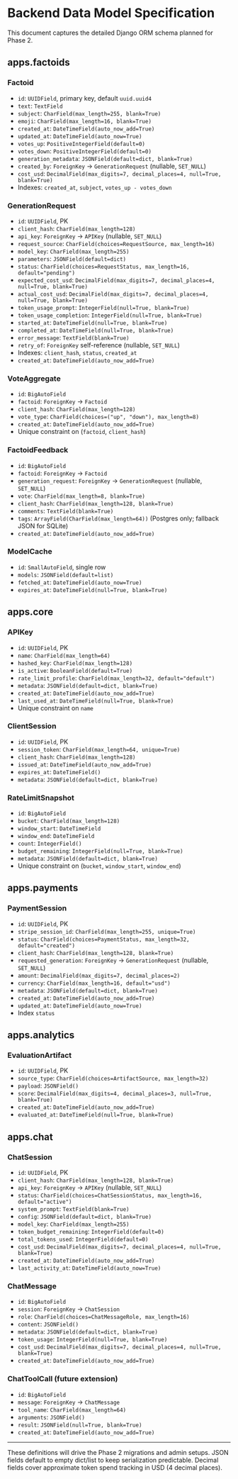 # Backend Data Model Specification

This document captures the detailed Django ORM schema planned for Phase 2.

## apps.factoids

### Factoid
- `id`: `UUIDField`, primary key, default `uuid.uuid4`
- `text`: `TextField`
- `subject`: `CharField(max_length=255, blank=True)`
- `emoji`: `CharField(max_length=16, blank=True)`
- `created_at`: `DateTimeField(auto_now_add=True)`
- `updated_at`: `DateTimeField(auto_now=True)`
- `votes_up`: `PositiveIntegerField(default=0)`
- `votes_down`: `PositiveIntegerField(default=0)`
- `generation_metadata`: `JSONField(default=dict, blank=True)`
- `created_by`: `ForeignKey` → `GenerationRequest` (nullable, `SET_NULL`)
- `cost_usd`: `DecimalField(max_digits=7, decimal_places=4, null=True, blank=True)`
- Indexes: `created_at`, `subject`, `votes_up - votes_down`

### GenerationRequest
- `id`: `UUIDField`, PK
- `client_hash`: `CharField(max_length=128)`
- `api_key`: `ForeignKey` → `APIKey` (nullable, `SET_NULL`)
- `request_source`: `CharField(choices=RequestSource, max_length=16)`
- `model_key`: `CharField(max_length=255)`
- `parameters`: `JSONField(default=dict)`
- `status`: `CharField(choices=RequestStatus, max_length=16, default="pending")`
- `expected_cost_usd`: `DecimalField(max_digits=7, decimal_places=4, null=True, blank=True)`
- `actual_cost_usd`: `DecimalField(max_digits=7, decimal_places=4, null=True, blank=True)`
- `token_usage_prompt`: `IntegerField(null=True, blank=True)`
- `token_usage_completion`: `IntegerField(null=True, blank=True)`
- `started_at`: `DateTimeField(null=True, blank=True)`
- `completed_at`: `DateTimeField(null=True, blank=True)`
- `error_message`: `TextField(blank=True)`
- `retry_of`: `ForeignKey` self-reference (nullable, `SET_NULL`)
- Indexes: `client_hash`, `status`, `created_at`
- `created_at`: `DateTimeField(auto_now_add=True)`

### VoteAggregate
- `id`: `BigAutoField`
- `factoid`: `ForeignKey` → `Factoid`
- `client_hash`: `CharField(max_length=128)`
- `vote_type`: `CharField(choices=("up", "down"), max_length=8)`
- `created_at`: `DateTimeField(auto_now_add=True)`
- Unique constraint on (`factoid`, `client_hash`)

### FactoidFeedback
- `id`: `BigAutoField`
- `factoid`: `ForeignKey` → `Factoid`
- `generation_request`: `ForeignKey` → `GenerationRequest` (nullable, `SET_NULL`)
- `vote`: `CharField(max_length=8, blank=True)`
- `client_hash`: `CharField(max_length=128, blank=True)`
- `comments`: `TextField(blank=True)`
- `tags`: `ArrayField(CharField(max_length=64))` (Postgres only; fallback JSON for SQLite)
- `created_at`: `DateTimeField(auto_now_add=True)`

### ModelCache
- `id`: `SmallAutoField`, single row
- `models`: `JSONField(default=list)`
- `fetched_at`: `DateTimeField(auto_now=True)`
- `expires_at`: `DateTimeField(null=True, blank=True)`

## apps.core

### APIKey
- `id`: `UUIDField`, PK
- `name`: `CharField(max_length=64)`
- `hashed_key`: `CharField(max_length=128)`
- `is_active`: `BooleanField(default=True)`
- `rate_limit_profile`: `CharField(max_length=32, default="default")`
- `metadata`: `JSONField(default=dict, blank=True)`
- `created_at`: `DateTimeField(auto_now_add=True)`
- `last_used_at`: `DateTimeField(null=True, blank=True)`
- Unique constraint on `name`

### ClientSession
- `id`: `UUIDField`, PK
- `session_token`: `CharField(max_length=64, unique=True)`
- `client_hash`: `CharField(max_length=128)`
- `issued_at`: `DateTimeField(auto_now_add=True)`
- `expires_at`: `DateTimeField()`
- `metadata`: `JSONField(default=dict, blank=True)`

### RateLimitSnapshot
- `id`: `BigAutoField`
- `bucket`: `CharField(max_length=128)`
- `window_start`: `DateTimeField`
- `window_end`: `DateTimeField`
- `count`: `IntegerField()`
- `budget_remaining`: `IntegerField(null=True, blank=True)`
- `metadata`: `JSONField(default=dict, blank=True)`
- Unique constraint on (`bucket`, `window_start`, `window_end`)

## apps.payments

### PaymentSession
- `id`: `UUIDField`, PK
- `stripe_session_id`: `CharField(max_length=255, unique=True)`
- `status`: `CharField(choices=PaymentStatus, max_length=32, default="created")`
- `client_hash`: `CharField(max_length=128, blank=True)`
- `requested_generation`: `ForeignKey` → `GenerationRequest` (nullable, `SET_NULL`)
- `amount`: `DecimalField(max_digits=7, decimal_places=2)`
- `currency`: `CharField(max_length=16, default="usd")`
- `metadata`: `JSONField(default=dict, blank=True)`
- `created_at`: `DateTimeField(auto_now_add=True)`
- `updated_at`: `DateTimeField(auto_now=True)`
- Index `status`

## apps.analytics

### EvaluationArtifact
- `id`: `UUIDField`, PK
- `source_type`: `CharField(choices=ArtifactSource, max_length=32)`
- `payload`: `JSONField()`
- `score`: `DecimalField(max_digits=4, decimal_places=3, null=True, blank=True)`
- `created_at`: `DateTimeField(auto_now_add=True)`
- `evaluated_at`: `DateTimeField(null=True, blank=True)`

## apps.chat

### ChatSession
- `id`: `UUIDField`, PK
- `client_hash`: `CharField(max_length=128, blank=True)`
- `api_key`: `ForeignKey` → `APIKey` (nullable, `SET_NULL`)
- `status`: `CharField(choices=ChatSessionStatus, max_length=16, default="active")`
- `system_prompt`: `TextField(blank=True)`
- `config`: `JSONField(default=dict, blank=True)`
- `model_key`: `CharField(max_length=255)`
- `token_budget_remaining`: `IntegerField(default=0)`
- `total_tokens_used`: `IntegerField(default=0)`
- `cost_usd`: `DecimalField(max_digits=7, decimal_places=4, null=True, blank=True)`
- `created_at`: `DateTimeField(auto_now_add=True)`
- `last_activity_at`: `DateTimeField(auto_now=True)`

### ChatMessage
- `id`: `BigAutoField`
- `session`: `ForeignKey` → `ChatSession`
- `role`: `CharField(choices=ChatMessageRole, max_length=16)`
- `content`: `JSONField()`
- `metadata`: `JSONField(default=dict, blank=True)`
- `token_usage`: `IntegerField(null=True, blank=True)`
- `cost_usd`: `DecimalField(max_digits=7, decimal_places=4, null=True, blank=True)`
- `created_at`: `DateTimeField(auto_now_add=True)`

### ChatToolCall (future extension)
- `id`: `BigAutoField`
- `message`: `ForeignKey` → `ChatMessage`
- `tool_name`: `CharField(max_length=64)`
- `arguments`: `JSONField()`
- `result`: `JSONField(null=True, blank=True)`
- `created_at`: `DateTimeField(auto_now_add=True)`

---

These definitions will drive the Phase 2 migrations and admin setups. JSON fields default to empty dict/list to keep serialization predictable. Decimal fields cover approximate token spend tracking in USD (4 decimal places).
